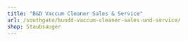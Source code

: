 ```yaml
---
title: "B&D Vaccum Cleaner Sales & Service"
url: /southgate/bundd-vaccum-cleaner-sales-und-service/
shop: Staubsauger
---
```


